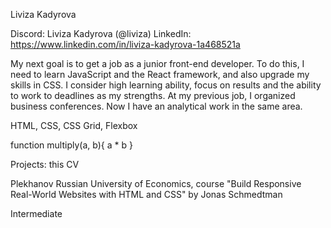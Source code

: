 Liviza Kadyrova

Discord: Liviza Kadyrova (@liviza)
LinkedIn: https://www.linkedin.com/in/liviza-kadyrova-1a468521a

My next goal is to get a job as a junior front-end developer. To do this, I need to learn JavaScript and the React framework, and also upgrade my skills in CSS. I consider high learning ability, focus on results and the ability to work to deadlines as my strengths.
At my previous job, I organized business conferences. Now I have an analytical work in the same area.

HTML, CSS, CSS Grid, Flexbox

function multiply(a, b){
a \* b
}

Projects: this CV

Plekhanov Russian University of Economics, course "Build Responsive Real-World Websites with HTML and CSS" by Jonas Schmedtman

Intermediate
